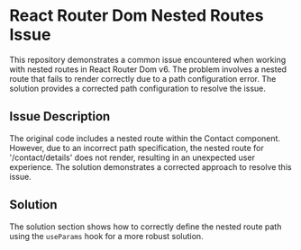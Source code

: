 # React Router Dom Nested Routes Issue

This repository demonstrates a common issue encountered when working with nested routes in React Router Dom v6.  The problem involves a nested route that fails to render correctly due to a path configuration error.  The solution provides a corrected path configuration to resolve the issue. 

## Issue Description

The original code includes a nested route within the Contact component. However, due to an incorrect path specification, the nested route for '/contact/details' does not render, resulting in an unexpected user experience.  The solution demonstrates a corrected approach to resolve this issue.

## Solution

The solution section shows how to correctly define the nested route path using the `useParams` hook for a more robust solution.